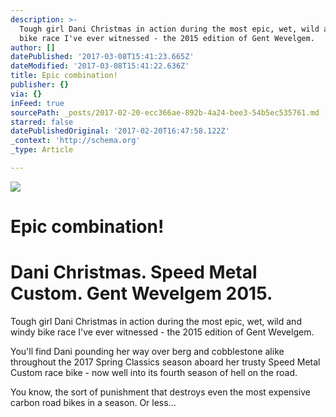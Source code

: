 ```yaml
---
description: >-
  Tough girl Dani Christmas in action during the most epic, wet, wild and windy
  bike race I've ever witnessed - the 2015 edition of Gent Wevelgem. 
author: []
datePublished: '2017-03-08T15:41:23.665Z'
dateModified: '2017-03-08T15:41:22.636Z'
title: Epic combination!
publisher: {}
via: {}
inFeed: true
sourcePath: _posts/2017-02-20-ecc366ae-892b-4a24-bee3-54b5ec535761.md
starred: false
datePublishedOriginal: '2017-02-20T16:47:58.122Z'
_context: 'http://schema.org'
_type: Article

---
```

![](https://the-grid-user-content.s3-us-west-2.amazonaws.com/962d0aa6-7090-45cc-9fdb-8fa90e8dbce9.jpg)

# Epic combination!

# Dani Christmas. Speed Metal Custom. Gent Wevelgem 2015\.

Tough girl Dani Christmas in action during the most epic, wet, wild and windy bike race I've ever witnessed - the 2015 edition of Gent Wevelgem. 

You'll find Dani pounding her way over berg and cobblestone alike throughout the 2017 Spring Classics season aboard her trusty Speed Metal Custom race bike - now well into its fourth season of hell on the road. 

You know, the sort of punishment that destroys even the most expensive carbon road bikes in a season. Or less...